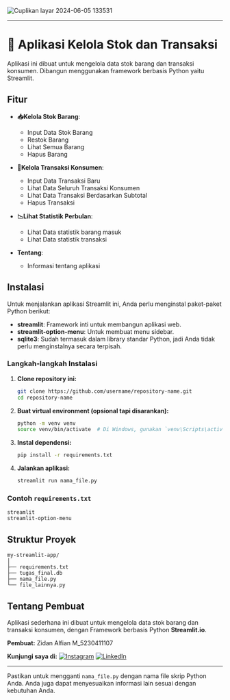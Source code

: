 ![Cuplikan layar 2024-06-05 133531](https://github.com/kangzid/struktur_data_final/assets/102877403/fd28548d-7926-4d15-9bcb-fca5ef452b75)

---

# 🛄 Aplikasi Kelola Stok dan Transaksi

Aplikasi ini dibuat untuk mengelola data stok barang dan transaksi konsumen. Dibangun menggunakan framework berbasis Python yaitu Streamlit.

## Fitur

- **📥Kelola Stok Barang**:
  - Input Data Stok Barang
  - Restok Barang
  - Lihat Semua Barang
  - Hapus Barang

- **💸Kelola Transaksi Konsumen**:
  - Input Data Transaksi Baru
  - Lihat Data Seluruh Transaksi Konsumen
  - Lihat Data Transaksi Berdasarkan Subtotal
  - Hapus Transaksi
- **📉Lihat Statistik Perbulan**:
  - Lihat Data statistik barang masuk
  - Lihat Data statistik transaksi 
    
- **Tentang**:
  - Informasi tentang aplikasi

## Instalasi

Untuk menjalankan aplikasi Streamlit ini, Anda perlu menginstal paket-paket Python berikut:

- **streamlit**: Framework inti untuk membangun aplikasi web.
- **streamlit-option-menu**: Untuk membuat menu sidebar.
- **sqlite3**: Sudah termasuk dalam library standar Python, jadi Anda tidak perlu menginstalnya secara terpisah.

### Langkah-langkah Instalasi

1. **Clone repository ini:**

    ```bash
    git clone https://github.com/username/repository-name.git
    cd repository-name
    ```

2. **Buat virtual environment (opsional tapi disarankan):**

    ```bash
    python -m venv venv
    source venv/bin/activate  # Di Windows, gunakan `venv\Scripts\activate`
    ```

3. **Instal dependensi:**

    ```bash
    pip install -r requirements.txt
    ```

4. **Jalankan aplikasi:**

    ```bash
    streamlit run nama_file.py
    ```

### Contoh `requirements.txt`

```plaintext
streamlit
streamlit-option-menu
```

## Struktur Proyek

```
my-streamlit-app/
│
├── requirements.txt
├── tugas_final.db
├── nama_file.py
└── file_lainnya.py
```

## Tentang Pembuat

Aplikasi sederhana ini dibuat untuk mengelola data stok barang dan transaksi konsumen, dengan Framework berbasis Python **Streamlit.io**.

**Pembuat:** Zidan Alfian M_5230411107

**Kunjungi saya di:**
[![Instagram](https://img.shields.io/badge/Instagram-Profile-red?logo=instagram)](https://www.instagram.com/kangz.id/)
[![LinkedIn](https://img.shields.io/badge/LinkedIn-Profile-blue?logo=linkedin)](https://www.linkedin.com/in/zalfyan-8263ba281)

---

Pastikan untuk mengganti `nama_file.py` dengan nama file skrip Python Anda. Anda juga dapat menyesuaikan informasi lain sesuai dengan kebutuhan Anda.
